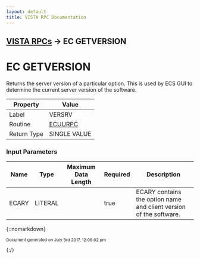 ```yaml
---
layout: default
title: VISTA RPC Documentation
---
```


## [VISTA RPCs](TableOfContents) &#8594; EC GETVERSION
# EC GETVERSION

Returns the server version of a particular option.  This is used by ECS GUI to determine the current server version of the software.

Property | Value
--- | ---
Label | VERSRV
Routine | [ECUURPC](http://code.osehra.org/dox/Routine_ECUURPC_source.html)
Return Type | SINGLE VALUE


### Input Parameters

Name | Type | Maximum Data Length | Required | Description
--- | --- | --- | --- | ---
ECARY | LITERAL |  | true | ECARY contains the option name and client version of the software.



{::nomarkdown} <br/><p style="font-size: 11px">Document generated on July 3rd 2017, 12:09:02 pm</p>{:/}